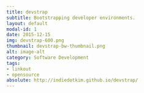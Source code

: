 ```yaml
---
title: devstrap
subtitle: Bootstrapping developer environments.
layout: default
modal-id: 1
date: 2015-12-15
img: devstrap-600.png
thumbnail: devstrap-bw-thumbnail.png
alt: image-alt
category: Software Development
tags:
- linkout
- opensource
absolute: http://indiedotkim.github.io/devstrap/
---
```

